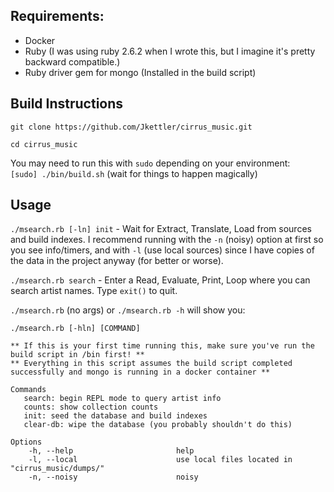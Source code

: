 ## Requirements:
- Docker
- Ruby (I was using ruby 2.6.2 when I wrote this, but I imagine it's pretty backward compatible.)
- Ruby driver gem for mongo (Installed in the build script)

## Build Instructions  
`git clone https://github.com/Jkettler/cirrus_music.git`

`cd cirrus_music`

You may need to run this with `sudo` depending on your environment: \
`[sudo] ./bin/build.sh` (wait for things to happen magically)  
 

## Usage

`./msearch.rb [-ln] init` - Wait for Extract, Translate, Load from sources and build indexes.
I recommend running with the `-n` (noisy) option at first so you see info/timers, 
and with `-l` (use local sources) since I have copies of the data in the project anyway (for better or worse).

`./msearch.rb search` - Enter a Read, Evaluate, Print, Loop where you can search artist names. Type `exit()` to quit.

`./msearch.rb` (no args) or `./msearch.rb -h` will show you: 


```
./msearch.rb [-hln] [COMMAND]

** If this is your first time running this, make sure you've run the build script in /bin first! **
** Everything in this script assumes the build script completed successfully and mongo is running in a docker container **

Commands
   search: begin REPL mode to query artist info
   counts: show collection counts
   init: seed the database and build indexes
   clear-db: wipe the database (you probably shouldn't do this)

Options
    -h, --help                       help
    -l, --local                      use local files located in "cirrus_music/dumps/"
    -n, --noisy                      noisy
```
